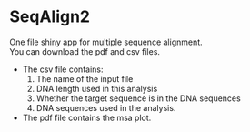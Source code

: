 # SeqAlign2
One file shiny app for multiple sequence alignment.  
You can download the pdf and csv files.  
  * The csv file contains: 
    1. The name of the input file 
    2. DNA length used in this analysis
    3. Whether the target sequence is in the DNA sequences
    4. DNA sequences used in the analysis.
  * The pdf file contains the msa plot.
